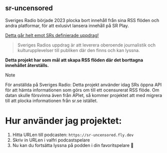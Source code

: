 ## sr-uncensored

Sveriges Radio började 2023 plocka bort innehåll från sina RSS flöden och andra platformar, för att exlusivt lansera innehåll på SR Play.

[Detta går helt emot SRs definierade uppdrag!](https://sverigesradio.se/artikel/vart-uppdrag)

> Sveriges Radios uppdrag är att leverera oberoende journalistik och kulturupplevelser till publiken där den finns och kan lyssna.

**Detta projekt har som mål att skapa RSS flöden där det borttagna innehållet återställs.**

> [!NOTE]  
> För anställda på Sveriges Radio: Detta projekt använder idag SRs öppna API för att hämta informationen som görs om till ett ocensurerat RSS flöde. Om datan skulle försvinna även från APIet, så kommer projektet att med migrera till att plocka informationen från sr.se istället.

# Hur använder jag projektet:

1. Hitta URLen till podcasten: `https://sr-uncensored.fly.dev`
2. Skriv in URLen i valfri podcastspelare
3. Nu kan du fortsätta lyssna på podden i din favoritspelare 🎉
